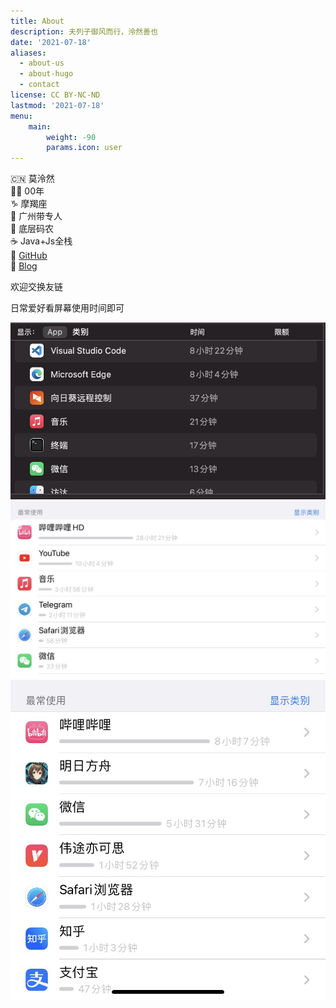 ```yaml
---
title: About
description: 夫列子御风而行，泠然善也
date: '2021-07-18'
aliases:
  - about-us
  - about-hugo
  - contact
license: CC BY-NC-ND
lastmod: '2021-07-18'
menu:
    main: 
        weight: -90
        params.icon: user
---
```


🇨🇳 莫泠然  
🧑🏻 00年  
♑ 摩羯座  
🏫 广州带专人  
🧱 底层码农  
☕ Java+Js全栈  
🤺 [GitHub](https://github.com/moreant/)  
📃 [Blog](https://github.com/moreant/moreant.github.io)

欢迎交换友链

日常爱好看屏幕使用时间即可

<!-- <div style="display:flex">
  <img src="mac-time.jpeg">
  <img src="ipad-time.jpeg">
  <img src="iphone-time.jpeg">
</div> -->
  
![](mac-time.jpeg)
![](ipad-time.jpeg)
![](iphone-time.jpeg)